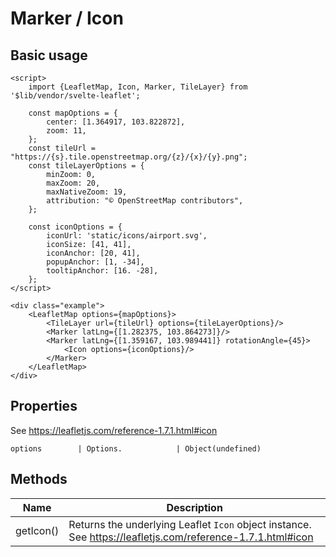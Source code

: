 # Marker / Icon

## Basic usage

```example height:400
<script>
    import {LeafletMap, Icon, Marker, TileLayer} from '$lib/vendor/svelte-leaflet';

    const mapOptions = {
        center: [1.364917, 103.822872],
        zoom: 11,
    };
    const tileUrl = "https://{s}.tile.openstreetmap.org/{z}/{x}/{y}.png";
    const tileLayerOptions = {
        minZoom: 0,
        maxZoom: 20,
        maxNativeZoom: 19,
        attribution: "© OpenStreetMap contributors",
    };

    const iconOptions = {
        iconUrl: 'static/icons/airport.svg',
        iconSize: [41, 41],
        iconAnchor: [20, 41],
        popupAnchor: [1, -34],
        tooltipAnchor: [16. -28],
    };
</script>

<div class="example">
    <LeafletMap options={mapOptions}>
        <TileLayer url={tileUrl} options={tileLayerOptions}/>
        <Marker latLng={[1.282375, 103.864273]}/>
        <Marker latLng={[1.359167, 103.989441]} rotationAngle={45}>
            <Icon options={iconOptions}/>
        </Marker>
    </LeafletMap>
</div>
```

## Properties

See https://leafletjs.com/reference-1.7.1.html#icon

```properties
options        | Options.            | Object(undefined)
```

## Methods

| Name      | Description                                                                                                |
| --------- | ---------------------------------------------------------------------------------------------------------- |
| getIcon() | Returns the underlying Leaflet `Icon` object instance. See https://leafletjs.com/reference-1.7.1.html#icon |
